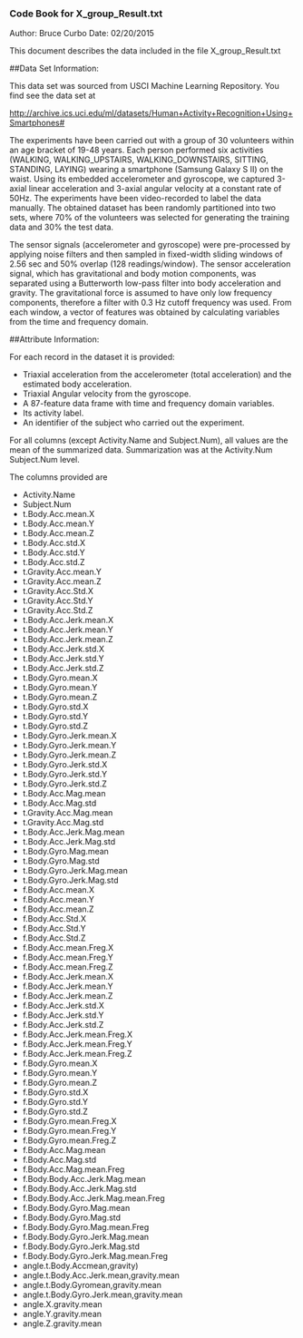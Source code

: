 ### Code Book for X_group_Result.txt

Author: Bruce Curbo
Date:   02/20/2015

This document describes the data included in the file X_group_Result.txt


##Data Set Information:

This data set was sourced from USCI Machine Learning Repository. You find see the 
data set at

http://archive.ics.uci.edu/ml/datasets/Human+Activity+Recognition+Using+Smartphones#

The experiments have been carried out with a group of 30 volunteers within an age 
bracket of 19-48 years. Each person performed six activities 
(WALKING, WALKING_UPSTAIRS, WALKING_DOWNSTAIRS, SITTING, STANDING, LAYING) 
wearing a smartphone (Samsung Galaxy S II) on the waist. Using its embedded 
accelerometer and gyroscope, we captured 3-axial linear acceleration and 3-axial
angular velocity at a constant rate of 50Hz. The experiments have been video-recorded 
to label the data manually. The obtained dataset has been randomly partitioned into 
two sets, where 70% of the volunteers was selected for generating the training data 
and 30% the test data. 

The sensor signals (accelerometer and gyroscope) were pre-processed by applying noise 
filters and then sampled in fixed-width sliding windows of 2.56 sec and 50% overlap 
(128 readings/window). The sensor acceleration signal, which has gravitational and 
body motion components, was separated using a Butterworth low-pass filter into body 
acceleration and gravity. The gravitational force is assumed to have only low frequency
components, therefore a filter with 0.3 Hz cutoff frequency was used. From each 
window, a vector of features was obtained by calculating variables from the time and 
frequency domain.

##Attribute Information:

For each record in the dataset it is provided: 
* Triaxial acceleration from the accelerometer (total acceleration) and the estimated body acceleration. 
* Triaxial Angular velocity from the gyroscope. 
* A 87-feature data frame with time and frequency domain variables. 
* Its activity label. 
* An identifier of the subject who carried out the experiment.

For all columns (except Activity.Name and Subject.Num), all values are the mean of the 
summarized data. Summarization was at the Activity.Num Subject.Num level.


The columns provided are
* Activity.Name
* Subject.Num
* t.Body.Acc.mean.X
* t.Body.Acc.mean.Y
* t.Body.Acc.mean.Z
* t.Body.Acc.std.X
* t.Body.Acc.std.Y
* t.Body.Acc.std.Z
* t.Gravity.Acc.mean.Y
* t.Gravity.Acc.mean.Z
* t.Gravity.Acc.Std.X
* t.Gravity.Acc.Std.Y
* t.Gravity.Acc.Std.Z
* t.Body.Acc.Jerk.mean.X
* t.Body.Acc.Jerk.mean.Y
* t.Body.Acc.Jerk.mean.Z
* t.Body.Acc.Jerk.std.X
* t.Body.Acc.Jerk.std.Y
* t.Body.Acc.Jerk.std.Z
* t.Body.Gyro.mean.X
* t.Body.Gyro.mean.Y
* t.Body.Gyro.mean.Z
* t.Body.Gyro.std.X
* t.Body.Gyro.std.Y
* t.Body.Gyro.std.Z
* t.Body.Gyro.Jerk.mean.X
* t.Body.Gyro.Jerk.mean.Y
* t.Body.Gyro.Jerk.mean.Z
* t.Body.Gyro.Jerk.std.X
* t.Body.Gyro.Jerk.std.Y
* t.Body.Gyro.Jerk.std.Z
* t.Body.Acc.Mag.mean
* t.Body.Acc.Mag.std
* t.Gravity.Acc.Mag.mean
* t.Gravity.Acc.Mag.std
* t.Body.Acc.Jerk.Mag.mean
* t.Body.Acc.Jerk.Mag.std
* t.Body.Gyro.Mag.mean
* t.Body.Gyro.Mag.std
* t.Body.Gyro.Jerk.Mag.mean
* t.Body.Gyro.Jerk.Mag.std
* f.Body.Acc.mean.X
* f.Body.Acc.mean.Y
* f.Body.Acc.mean.Z
* f.Body.Acc.Std.X
* f.Body.Acc.Std.Y
* f.Body.Acc.Std.Z
* f.Body.Acc.mean.Freg.X
* f.Body.Acc.mean.Freg.Y
* f.Body.Acc.mean.Freg.Z
* f.Body.Acc.Jerk.mean.X
* f.Body.Acc.Jerk.mean.Y
* f.Body.Acc.Jerk.mean.Z
* f.Body.Acc.Jerk.std.X
* f.Body.Acc.Jerk.std.Y
* f.Body.Acc.Jerk.std.Z
* f.Body.Acc.Jerk.mean.Freg.X
* f.Body.Acc.Jerk.mean.Freg.Y
* f.Body.Acc.Jerk.mean.Freg.Z
* f.Body.Gyro.mean.X
* f.Body.Gyro.mean.Y
* f.Body.Gyro.mean.Z
* f.Body.Gyro.std.X
* f.Body.Gyro.std.Y
* f.Body.Gyro.std.Z
* f.Body.Gyro.mean.Freg.X
* f.Body.Gyro.mean.Freg.Y
* f.Body.Gyro.mean.Freg.Z
* f.Body.Acc.Mag.mean
* f.Body.Acc.Mag.std
* f.Body.Acc.Mag.mean.Freg
* f.Body.Body.Acc.Jerk.Mag.mean
* f.Body.Body.Acc.Jerk.Mag.std
* f.Body.Body.Acc.Jerk.Mag.mean.Freg
* f.Body.Body.Gyro.Mag.mean
* f.Body.Body.Gyro.Mag.std
* f.Body.Body.Gyro.Mag.mean.Freg
* f.Body.Body.Gyro.Jerk.Mag.mean
* f.Body.Body.Gyro.Jerk.Mag.std
* f.Body.Body.Gyro.Jerk.Mag.mean.Freg
* angle.t.Body.Accmean,gravity)
* angle.t.Body.Acc.Jerk.mean,gravity.mean
* angle.t.Body.Gyromean,gravity.mean
* angle.t.Body.Gyro.Jerk.mean,gravity.mean
* angle.X.gravity.mean
* angle.Y.gravity.mean
* angle.Z.gravity.mean
